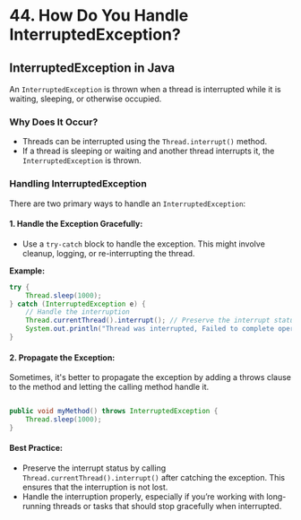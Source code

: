 # 44. How Do You Handle InterruptedException?

## InterruptedException in Java

An `InterruptedException` is thrown when a thread is interrupted while it is waiting, sleeping, or otherwise occupied.

### Why Does It Occur?

- Threads can be interrupted using the `Thread.interrupt()` method.
- If a thread is sleeping or waiting and another thread interrupts it, the `InterruptedException` is thrown.

### Handling InterruptedException

There are two primary ways to handle an `InterruptedException`:

#### 1. Handle the Exception Gracefully:
- Use a `try-catch` block to handle the exception. This might involve cleanup, logging, or re-interrupting the thread.

**Example:**
```java
try {
    Thread.sleep(1000);
} catch (InterruptedException e) {
    // Handle the interruption
    Thread.currentThread().interrupt(); // Preserve the interrupt status
    System.out.println("Thread was interrupted, Failed to complete operation");
}
```

#### 2. Propagate the Exception:

Sometimes, it's better to propagate the exception by adding a throws clause to the method and letting the calling method handle it.
```java

public void myMethod() throws InterruptedException {
    Thread.sleep(1000);
}
```
#### Best Practice:
- Preserve the interrupt status by calling `Thread.currentThread().interrupt()` after catching the exception. This ensures that the interruption is not lost.
- Handle the interruption properly, especially if you’re working with long-running threads or tasks that should stop gracefully when interrupted.


